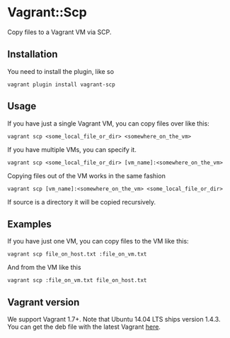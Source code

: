 # Vagrant::Scp

Copy files to a Vagrant VM via SCP.

## Installation

You need to install the plugin, like so

    vagrant plugin install vagrant-scp

## Usage

If you have just a single Vagrant VM, you can copy files over like this:

    vagrant scp <some_local_file_or_dir> <somewhere_on_the_vm>

If you have multiple VMs, you can specify it.

    vagrant scp <some_local_file_or_dir> [vm_name]:<somewhere_on_the_vm>

Copying files out of the VM works in the same fashion

    vagrant scp [vm_name]:<somewhere_on_the_vm> <some_local_file_or_dir>

If source is a directory it will be copied recursively.


## Examples

If you have just one VM, you can copy files to the VM like this:

    vagrant scp file_on_host.txt :file_on_vm.txt

And from the VM like this

    vagrant scp :file_on_vm.txt file_on_host.txt

## Vagrant version
We support Vagrant 1.7+. Note that Ubuntu 14.04 LTS ships version 1.4.3. You can get the deb file with the latest Vagrant [here](https://www.vagrantup.com/).
